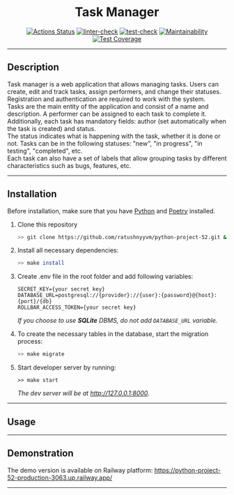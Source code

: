 <div align="center">

# Task Manager

[![Actions Status](https://github.com/ratushnyyvm/python-project-52/workflows/hexlet-check/badge.svg)](https://github.com/ratushnyyvm/python-project-52/actions)
[![linter-check](https://github.com/ratushnyyvm/python-project-52/actions/workflows/linter-check.yml/badge.svg)](https://github.com/ratushnyyvm/python-project-52/actions/workflows/linter-check.yml)
[![test-check](https://github.com/ratushnyyvm/python-project-52/actions/workflows/test-check.yml/badge.svg)](https://github.com/ratushnyyvm/python-project-52/actions/workflows/test-check.yml)
[![Maintainability](https://api.codeclimate.com/v1/badges/c030b35154e03f634490/maintainability)](https://codeclimate.com/github/ratushnyyvm/python-project-52/maintainability)
[![Test Coverage](https://api.codeclimate.com/v1/badges/c030b35154e03f634490/test_coverage)](https://codeclimate.com/github/ratushnyyvm/python-project-52/test_coverage)

</div>

---

## Description

Task manager is a web application that allows managing tasks. Users can create, edit and track tasks, assign performers, and change their statuses. Registration and authentication are required to work with the system.  
Tasks are the main entity of the application and consist of a name and description. A performer can be assigned to each task to complete it. Additionally, each task has mandatory fields: author (set automatically when the task is created) and status.  
The status indicates what is happening with the task, whether it is done or not. Tasks can be in the following statuses: "new", "in progress", "in testing", "completed", etc.  
Each task can also have a set of labels that allow grouping tasks by different characteristics such as bugs, features, etc.

---

## Installation

Before installation, make sure that you have [Python](https://www.python.org/) and [Poetry](https://python-poetry.org/) installed.

1. Clone this repository

    ```bash
    >> git clone https://github.com/ratushnyyvm/python-project-52.git && cd python-project-52
    ```

2. Install all necessary dependencies:

    ```bash
    >> make install
    ```

3. Create .env file in the root folder and add following variables:

    ```dotenv
    SECRET_KEY={your secret key}
    DATABASE_URL=postgresql://{provider}://{user}:{password}@{host}:{port}/{db}
    ROLLBAR_ACCESS_TOKEN={your secret key}
    ```

    _If you choose to use **SQLite** DBMS, do not add `DATABASE_URL` variable._

4. To create the necessary tables in the database, start the migration process:

    ```bash
    >> make migrate
    ```

5. Start developer server by running:

    ```shell
    >> make start
    ```

    _The dev server will be at http://127.0.0.1:8000._

---

## Usage

---

## Demonstration

The demo version is available on Railway platform: https://python-project-52-production-3063.up.railway.app/

---
